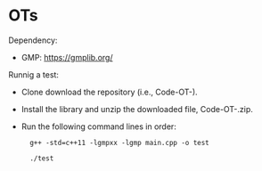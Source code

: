 # OTs

Dependency:

* GMP: https://gmplib.org/

Runnig a test: 
* Clone download the repository (i.e., Code-OT-).
* Install the library and unzip the downloaded file, Code-OT-.zip. 
* Run the following command lines in order:

        g++ -std=c++11 -lgmpxx -lgmp main.cpp -o test
  
        ./test


